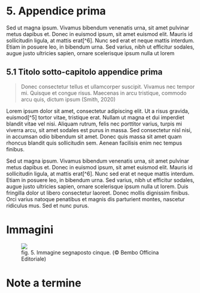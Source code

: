 # 5. Appendice prima

Sed ut magna ipsum. Vivamus bibendum venenatis urna, sit amet pulvinar metus dapibus et. Donec in euismod ipsum, sit amet euismod elit. Mauris id sollicitudin ligula, at mattis erat[^6]. Nunc sed erat et neque mattis interdum. Etiam in posuere leo, in bibendum urna. Sed varius, nibh ut efficitur sodales, augue justo ultricies sapien, ornare scelerisque ipsum nulla ut lorem


## 5.1 Titolo sotto-capitolo appendice prima
> Donec consectetur tellus et ullamcorper suscipit. Vivamus nec tempor mi. Quisque et congue risus. Maecenas in arcu tristique, commodo arcu quis, dictum ipsum (Smith, 2020)

Lorem ipsum dolor sit amet, consectetur adipiscing elit. Ut a risus gravida, euismod[^5] tortor vitae, tristique erat. Nullam ut magna et dui imperdiet blandit vitae vel nisi. Aliquam rutrum, felis nec porttitor varius, turpis mi viverra arcu, sit amet sodales est purus in massa. Sed consectetur nisl nisi, in accumsan odio bibendum sit amet. Donec quis massa sit amet quam rhoncus blandit quis sollicitudin sem. Aenean facilisis enim nec tempus finibus.

Sed ut magna ipsum. Vivamus bibendum venenatis urna, sit amet pulvinar metus dapibus et. Donec in euismod ipsum, sit amet euismod elit. Mauris id sollicitudin ligula, at mattis erat[^6]. Nunc sed erat et neque mattis interdum. Etiam in posuere leo, in bibendum urna. Sed varius, nibh ut efficitur sodales, augue justo ultricies sapien, ornare scelerisque ipsum nulla ut lorem. Duis fringilla dolor ut libero consectetur laoreet. Donec mollis dignissim finibus. Orci varius natoque penatibus et magnis dis parturient montes, nascetur ridiculus mus. Sed et nunc purus.

# Immagini

<figure>
	<img src="../images/img_2.png">
	<figcaption>fig. 5. Immagine segnaposto cinque. (© Bembo Officina Editoriale)</figcaption>
</figure>

# Note a termine

